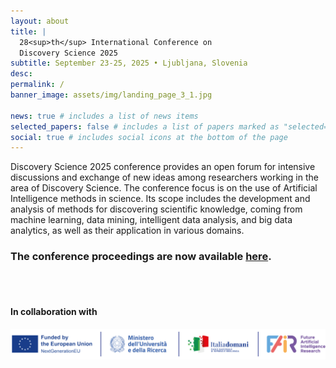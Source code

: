 ```yaml
---
layout: about
title: |
  28<sup>th</sup> International Conference on  
  Discovery Science 2025
subtitle: September 23-25, 2025 • Ljubljana, Slovenia
desc:
permalink: /
banner_image: assets/img/landing_page_3_1.jpg

news: true # includes a list of news items
selected_papers: false # includes a list of papers marked as "selected={true}"
social: true # includes social icons at the bottom of the page
---
```


<!--### The submission of abstracts to other AI for Science tracks is now open.

### Check them out: [ai4science.si](https://ai4science.si/)-->

Discovery Science 2025 conference provides an open forum for intensive discussions and exchange of new ideas among researchers working in the area of Discovery Science. The conference focus is on the use of Artificial Intelligence methods in science. Its scope includes the development and analysis of methods for discovering scientific knowledge, coming from machine learning, data mining, intelligent data analysis, and big data analytics, as well as their application in various domains.

### The conference proceedings are now available [here](https://link.springer.com/book/10.1007/978-3-032-05461-6).

<br><br>

#### In collaboration with

<a href="https://fondazione-fair.it/en/">
  <img class="img-fluid img-center" src="/assets/img/sponsor/fair.png" alt="Fondazione FAIR"/>
</a>
